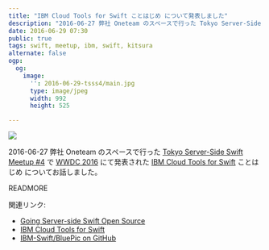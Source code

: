 ```yaml
---
title: "IBM Cloud Tools for Swift ことはじめ について発表しました"
description: "2016-06-27 弊社 Oneteam のスペースで行った Tokyo Server-Side Swift Meetup #4 で WWDC 2016 にて発表された IBM Cloud Tools for Swift ことはじめ についてお話しました。"
date: 2016-06-29 07:30
public: true
tags: swift, meetup, ibm, swift, kitsura
alternate: false
ogp:
  og:
    image:
      '': 2016-06-29-tsss4/main.jpg
      type: image/jpeg
      width: 992
      height: 525

---
```


![](2016-06-29-tsss4/main.jpg)

2016-06-27 弊社 Oneteam のスペースで行った [Tokyo Server-Side Swift Meetup #4] で [WWDC 2016] にて発表された [IBM Cloud Tools for Swift] ことはじめ についてお話しました。

READMORE

<script async class="speakerdeck-embed" data-id="4236669720f44d9a95add52d33d03685" data-ratio="1.33333333333333" src="//speakerdeck.com/assets/embed.js"></script>

関連リンク:

- [Going Server-side Swift Open Source](https://developer.apple.com/videos/play/wwdc2016/415/)
- [IBM Cloud Tools for Swift]
- [IBM-Swift/BluePic on GitHub](https://github.com/IBM-Swift/BluePic)

[Tokyo Server-Side Swift Meetup #4]: http://tokyo-ss-swift.connpass.com/event/33727/
[WWDC 2016]: https://developer.apple.com/videos/wwdc2016/
[IBM Cloud Tools for Swift]: http://cloudtools.bluemix.net/
